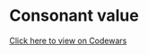 # Consonant value
[Click here to view on Codewars](https://codewars.com/kata/59c633e7dcc4053512000073)
